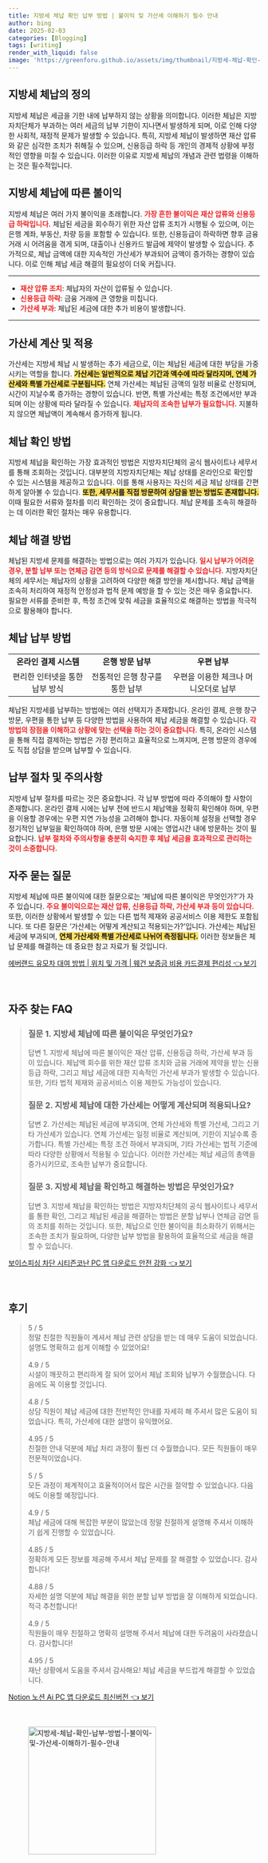 ```yaml
---
title: 지방세 체납 확인 납부 방법 | 불이익 및 가산세 이해하기 필수 안내
author: bing
date: 2025-02-03
categories: [Blogging]
tags: [writing]
render_with_liquid: false
image: 'https://greenforu.github.io/assets/img/thumbnail/지방세-체납-확인-납부-방법-|-불이익-및-가산세-이해하기-필수-안내.webp'
---
```



<h2 id='지방세 체납의 정의'>지방세 체납의 정의</h2>

<p>지방세 체납은 세금을 기한 내에 납부하지 않는 상황을 의미합니다. 이러한 체납은 지방자치단체가 부과하는 여러 세금의 납부 기한이 지나면서 발생하게 되며, 이로 인해 다양한 사회적, 재정적 문제가 발생할 수 있습니다. 특히, 지방세 체납이 발생하면 재산 압류와 같은 심각한 조치가 취해질 수 있으며, 신용등급 하락 등 개인의 경제적 상황에 부정적인 영향을 미칠 수 있습니다. 이러한 이유로 지방세 체납의 개념과 관련 법령을 이해하는 것은 필수적입니다.</p>

<h2 id='지방세 체납에 따른 불이익'>지방세 체납에 따른 불이익</h2>

<p>지방세 체납은 여러 가지 불이익을 초래합니다. <b><span style="color: #ee2323;">가장 흔한 불이익은 재산 압류와 신용등급 하락입니다.</span></b> 체납된 세금을 회수하기 위한 자산 압류 조치가 시행될 수 있으며, 이는 은행 계좌, 부동산, 차량 등을 포함할 수 있습니다. 또한, 신용등급이 하락하면 향후 금융 거래 시 어려움을 겪게 되며, 대출이나 신용카드 발급에 제약이 발생할 수 있습니다. 추가적으로, 체납 금액에 대한 지속적인 가산세가 부과되어 금액이 증가하는 경향이 있습니다. 이로 인해 체납 세금 해결의 필요성이 더욱 커집니다.</p>

<hr />

<ul>
    <li><b><span style="color: #ee2323;">재산 압류 조치</span></b>: 체납자의 자산이 압류될 수 있습니다.</li>
    <li><b><span style="color: #ee2323;">신용등급 하락</span></b>: 금융 거래에 큰 영향을 미칩니다.</li>
    <li><b><span style="color: #ee2323;">가산세 부과</span></b>: 체납된 세금에 대한 추가 비용이 발생합니다.</li>
</ul>

<hr />

<h2 id='가산세 계산 및 적용'>가산세 계산 및 적용</h2>

<p>가산세는 지방세 체납 시 발생하는 추가 세금으로, 이는 체납된 세금에 대한 부담을 가중시키는 역할을 합니다. <b><span style="background-color: #ffe066;">가산세는 일반적으로 체납 기간과 액수에 따라 달라지며, 연체 가산세와 특별 가산세로 구분됩니다.</span></b> 연체 가산세는 체납된 금액의 일정 비율로 산정되며, 시간이 지날수록 증가하는 경향이 있습니다. 반면, 특별 가산세는 특정 조건에서만 부과되며 이는 상황에 따라 달라질 수 있습니다. <b><span style="color: #ee2323;">체납자의 조속한 납부가 필요합니다.</span></b> 지불하지 않으면 체납액이 계속해서 증가하게 됩니다.</p>

<h2 id='체납 확인 방법'>체납 확인 방법</h2>

<p>지방세 체납을 확인하는 가장 효과적인 방법은 지방자치단체의 공식 웹사이트나 세무서를 통해 조회하는 것입니다. 대부분의 지방자치단체는 체납 상태를 온라인으로 확인할 수 있는 시스템을 제공하고 있습니다. 이를 통해 사용자는 자신의 세금 체납 상태를 간편하게 알아볼 수 있습니다. <b><span style="background-color: #ffe066;">또한, 세무서를 직접 방문하여 상담을 받는 방법도 존재합니다.</span></b> 이때 필요한 서류와 절차를 미리 확인하는 것이 중요합니다. 체납 문제를 조속히 해결하는 데 이러한 확인 절차는 매우 유용합니다.</p>

<h2 id='체납 해결 방법'>체납 해결 방법</h2>

<p>체납된 지방세 문제를 해결하는 방법으로는 여러 가지가 있습니다. <b><span style="color: #ee2323;">일시 납부가 어려운 경우, 분할 납부 또는 연체금 감면 등의 방식으로 문제를 해결할 수 있습니다.</span></b> 지방자치단체의 세무서는 체납자의 상황을 고려하여 다양한 해결 방안을 제시합니다. 체납 금액을 조속히 처리하여 재정적 안정성과 법적 문제 예방을 할 수 있는 것은 매우 중요합니다. 필요한 서류를 준비한 후, 특정 조건에 맞춰 세금을 효율적으로 해결하는 방법을 적극적으로 활용해야 합니다.</p>

<h2 id='체납 납부 방법'>체납 납부 방법</h2>

<table>
    <tr>
        <td style="text-align: center; height: 17px;"><b>온라인 결제 시스템</b></td>
        <td style="text-align: center; height: 17px;"><b>은행 방문 납부</b></td>
        <td style="text-align: center; height: 17px;"><b>우편 납부</b></td>
    </tr>
    <tr>
        <td style="text-align: center; height: 17px;">편리한 인터넷을 통한 납부 방식</td>
        <td style="text-align: center; height: 17px;">전통적인 은행 창구를 통한 납부</td>
        <td style="text-align: center; height: 17px;">우편을 이용한 체크나 머니오더로 납부</td>
    </tr>
</table>

<p>체납된 지방세를 납부하는 방법에는 여러 선택지가 존재합니다. 온라인 결제, 은행 창구 방문, 우편을 통한 납부 등 다양한 방법을 사용하여 체납 세금을 해결할 수 있습니다. <b><span style="color: #ee2323;">각 방법의 장점을 이해하고 상황에 맞는 선택을 하는 것이 중요합니다.</span></b> 특히, 온라인 시스템을 통해 직접 결제하는 방법은 가장 편리하고 효율적으로 느껴지며, 은행 방문의 경우에도 직접 상담을 받으며 납부할 수 있습니다.</p>

<h2 id='납부 절차 및 주의사항'>납부 절차 및 주의사항</h2>

<p>지방세 납부 절차를 따르는 것은 중요합니다. 각 납부 방법에 따라 주의해야 할 사항이 존재합니다. 온라인 결제 시에는 납부 전에 반드시 체납액을 정확히 확인해야 하며, 우편을 이용할 경우에는 우편 지연 가능성을 고려해야 합니다. 자동이체 설정을 선택할 경우 정기적인 납부일을 확인하여야 하며, 은행 방문 시에는 영업시간 내에 방문하는 것이 필요합니다. <b><span style="color: #ee2323;">납부 절차와 주의사항을 충분히 숙지한 후 체납 세금을 효과적으로 관리하는 것이 소중합니다.</span></b></p>

<h2 id='자주 묻는 질문'>자주 묻는 질문</h2>

<p>지방세 체납에 따른 불이익에 대한 질문으로는 ‘체납에 따른 불이익은 무엇인가?’가 자주 있습니다. <b><span style="color: #ee2323;">주요 불이익으로는 재산 압류, 신용등급 하락, 가산세 부과 등이 있습니다.</span></b> 또한, 이러한 상황에서 발생할 수 있는 다른 법적 제재와 공공서비스 이용 제한도 포함됩니다. 또 다른 질문은 ‘가산세는 어떻게 계산되고 적용되는가?’입니다. 가산세는 체납된 세금에 부과되며, <b><span style="background-color: #ffe066;">연체 가산세와 특별 가산세로 나뉘어 측정됩니다.</span></b> 이러한 정보들은 체납 문제를 해결하는 데 중요한 참고 자료가 될 것입니다.</p>


<p><a class="click-button" title="에버랜드 유모차 대여 방법 | 위치 및 가격 | 웨건 보증금 비용 카드결제 편리성" href="https://greenforu.github.io/posts/%EC%97%90%EB%B2%84%EB%9E%9C%EB%93%9C-%EC%9C%A0%EB%AA%A8%EC%B0%A8-%EB%8C%80%EC%97%AC-%EB%B0%A9%EB%B2%95-%EC%9C%84%EC%B9%98-%EB%B0%8F-%EA%B0%80%EA%B2%A9-%EC%9B%A8%EA%B1%B4-%EB%B3%B4%EC%A6%9D%EA%B8%88-%EB%B9%84%EC%9A%A9-%EC%B9%B4%EB%93%9C%EA%B2%B0%EC%A0%9C-%ED%8E%B8%EB%A6%AC%EC%84%B1/" rel="dofollow">에버랜드 유모차 대여 방법 | 위치 및 가격 | 웨건 보증금 비용 카드결제 편리성 👈 보기</a></p><br>
<h2 id='자주_찾는_FAQ'>자주 찾는 FAQ</h2>
<div itemscope="" itemtype="https://schema.org/FAQPage"> 
<blockquote> 
<div itemscope="" itemprop="mainEntity" itemtype="https://schema.org/Question"> 
<h3 itemprop="name">질문 1. 지방세 체납에 따른 불이익은 무엇인가요?</h3> 
<div itemscope="" itemprop="acceptedAnswer" itemtype="https://schema.org/Answer"> 
<span itemprop="text"> 
<p>답변 1. 지방세 체납에 따른 불이익은 재산 압류, 신용등급 하락, 가산세 부과 등이 있습니다. 체납액 회수를 위한 재산 압류 조치와 금융 거래에 제약을 받는 신용등급 하락, 그리고 체납 세금에 대한 지속적인 가산세 부과가 발생할 수 있습니다. 또한, 기타 법적 제재와 공공서비스 이용 제한도 가능성이 있습니다.</p> 
</span> 
</div> 
</div> 

<div itemscope="" itemprop="mainEntity" itemtype="https://schema.org/Question"> 
<h3 itemprop="name">질문 2. 지방세 체납에 대한 가산세는 어떻게 계산되며 적용되나요?</h3> 
<div itemscope="" itemprop="acceptedAnswer" itemtype="https://schema.org/Answer"> 
<span itemprop="text"> 
<p>답변 2. 가산세는 체납된 세금에 부과되며, 연체 가산세와 특별 가산세, 그리고 기타 가산세가 있습니다. 연체 가산세는 일정 비율로 계산되며, 기한이 지날수록 증가합니다. 특별 가산세는 특정 조건 하에서 부과되며, 기타 가산세는 법적 기준에 따라 다양한 상황에서 적용될 수 있습니다. 이러한 가산세는 체납 세금의 총액을 증가시키므로, 조속한 납부가 중요합니다.</p> 
</span> 
</div> 
</div> 

<div itemscope="" itemprop="mainEntity" itemtype="https://schema.org/Question"> 
<h3 itemprop="name">질문 3. 지방세 체납을 확인하고 해결하는 방법은 무엇인가요?</h3> 
<div itemscope="" itemprop="acceptedAnswer" itemtype="https://schema.org/Answer"> 
<span itemprop="text"> 
<p>답변 3. 지방세 체납을 확인하는 방법은 지방자치단체의 공식 웹사이트나 세무서를 통한 확인, 그리고 체납된 세금을 해결하는 방법은 분할 납부나 연체금 감면 등의 조치를 취하는 것입니다. 또한, 체납으로 인한 불이익을 최소화하기 위해서는 조속한 조치가 필요하며, 다양한 납부 방법을 활용하여 효율적으로 세금을 해결할 수 있습니다.</p> 
</span> 
</div> 
</div> 
</blockquote> 
</div>
<p><a class="click-button" title="보이스피싱 차단 시티즌코난 PC 앱 다운로드 안전 강화" href="https://greenforu.github.io/posts/%EB%B3%B4%EC%9D%B4%EC%8A%A4%ED%94%BC%EC%8B%B1-%EC%B0%A8%EB%8B%A8-%EC%8B%9C%ED%8B%B0%EC%A6%8C%EC%BD%94%EB%82%9C-PC-%EC%95%B1-%EB%8B%A4%EC%9A%B4%EB%A1%9C%EB%93%9C-%EC%95%88%EC%A0%84-%EA%B0%95%ED%99%94/" rel="dofollow">보이스피싱 차단 시티즌코난 PC 앱 다운로드 안전 강화 👈 보기</a></p><br>
<h2 id='후기'>후기</h2>
<div itemscope itemtype="https://schema.org/Product">
  <blockquote>
  <div itemprop="review" itemscope itemtype="https://schema.org/Review">
      <div itemprop="reviewRating" itemscope itemtype="https://schema.org/Rating"> <span itemprop="ratingValue">5</span> / <span itemprop="bestRating">5</span> </div>
      <span itemprop="reviewBody">정말 친절한 직원들이 계셔서 체납 관련 상담을 받는 데 매우 도움이 되었습니다. 설명도 명확하고 쉽게 이해할 수 있었어요!</span>
  </div>
  <br>
  <div itemprop="review" itemscope itemtype="https://schema.org/Review">
      <div itemprop="reviewRating" itemscope itemtype="https://schema.org/Rating"> <span itemprop="ratingValue">4.9</span> / <span itemprop="bestRating">5</span> </div>
      <span itemprop="reviewBody">시설이 깨끗하고 편리하게 잘 되어 있어서 체납 조회와 납부가 수월했습니다. 다음에도 꼭 이용할 것입니다.</span>
  </div>
  <br>
  <div itemprop="review" itemscope itemtype="https://schema.org/Review">
      <div itemprop="reviewRating" itemscope itemtype="https://schema.org/Rating"> <span itemprop="ratingValue">4.8</span> / <span itemprop="bestRating">5</span> </div>
      <span itemprop="reviewBody">상담 직원이 체납 세금에 대한 전반적인 안내를 자세히 해 주셔서 많은 도움이 되었습니다. 특히, 가산세에 대한 설명이 유익했어요.</span>
  </div>
  <br>
  <div itemprop="review" itemscope itemtype="https://schema.org/Review">
      <div itemprop="reviewRating" itemscope itemtype="https://schema.org/Rating"> <span itemprop="ratingValue">4.95</span> / <span itemprop="bestRating">5</span> </div>
      <span itemprop="reviewBody">친절한 안내 덕분에 체납 처리 과정이 훨씬 더 수월했습니다. 모든 직원들이 매우 전문적이었습니다.</span>
  </div>
  <br>
  <div itemprop="review" itemscope itemtype="https://schema.org/Review">
      <div itemprop="reviewRating" itemscope itemtype="https://schema.org/Rating"> <span itemprop="ratingValue">5</span> / <span itemprop="bestRating">5</span> </div>
      <span itemprop="reviewBody">모든 과정이 체계적이고 효율적이어서 많은 시간을 절약할 수 있었습니다. 다음에도 이용할 예정입니다.</span>
  </div>
  <br>
  <div itemprop="review" itemscope itemtype="https://schema.org/Review">
      <div itemprop="reviewRating" itemscope itemtype="https://schema.org/Rating"> <span itemprop="ratingValue">4.9</span> / <span itemprop="bestRating">5</span> </div>
      <span itemprop="reviewBody">체납 세금에 대해 복잡한 부분이 많았는데 정말 친절하게 설명해 주셔서 이해하기 쉽게 진행할 수 있었습니다.</span>
  </div>
  <br>
  <div itemprop="review" itemscope itemtype="https://schema.org/Review">
      <div itemprop="reviewRating" itemscope itemtype="https://schema.org/Rating"> <span itemprop="ratingValue">4.85</span> / <span itemprop="bestRating">5</span> </div>
      <span itemprop="reviewBody">정확하게 모든 정보를 제공해 주셔서 체납 문제를 잘 해결할 수 있었습니다. 감사합니다!</span>
  </div>
  <br>
  <div itemprop="review" itemscope itemtype="https://schema.org/Review">
      <div itemprop="reviewRating" itemscope itemtype="https://schema.org/Rating"> <span itemprop="ratingValue">4.88</span> / <span itemprop="bestRating">5</span> </div>
      <span itemprop="reviewBody">자세한 설명 덕분에 체납 해결을 위한 분할 납부 방법을 잘 이해하게 되었습니다. 적극 추천합니다!</span>
  </div>
  <br>
  <div itemprop="review" itemscope itemtype="https://schema.org/Review">
      <div itemprop="reviewRating" itemscope itemtype="https://schema.org/Rating"> <span itemprop="ratingValue">4.9</span> / <span itemprop="bestRating">5</span> </div>
      <span itemprop="reviewBody">직원들이 매우 친절하고 명확히 설명해 주셔서 체납에 대한 두려움이 사라졌습니다. 감사합니다!</span>
  </div>
  <br>
  <div itemprop="review" itemscope itemtype="https://schema.org/Review">
      <div itemprop="reviewRating" itemscope itemtype="https://schema.org/Rating"> <span itemprop="ratingValue">4.95</span> / <span itemprop="bestRating">5</span> </div>
      <span itemprop="reviewBody">재난 상황에서 도움을 주셔서 감사해요! 체납 세금을 부드럽게 해결할 수 있었습니다.</span>
  </div>
  </blockquote>
</div>
<p><a class="click-button" title="Notion 노션 Ai PC 앱 다운로드 최신버전" href="https://greenforu.github.io/posts/Notion-%EB%85%B8%EC%85%98-Ai-PC-%EC%95%B1-%EB%8B%A4%EC%9A%B4%EB%A1%9C%EB%93%9C-%EC%B5%9C%EC%8B%A0%EB%B2%84%EC%A0%84/" rel="dofollow">Notion 노션 Ai PC 앱 다운로드 최신버전 👈 보기</a></p><br>
<figure class="image"><img src="https://greenforu.github.io/assets/img/thumbnail/지방세-체납-확인-납부-방법-|-불이익-및-가산세-이해하기-필수-안내.webp" alt="지방세-체납-확인-납부-방법-|-불이익-및-가산세-이해하기-필수-안내" width="256" height="256"></figure>